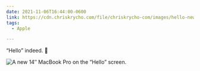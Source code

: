```yaml
---
date: 2021-11-06T16:44:00-0600
link: https://cdn.chriskrycho.com/file/chriskrycho-com/images/hello-new-mbp.jpeg
tags:
  - Apple

---
```


“Hello” indeed. 🤩

![](https://cdn.chriskrycho.com/file/chriskrycho-com/images/hello-new-mbp.jpeg "A new 14″ MacBook Pro on the “Hello” screen.")